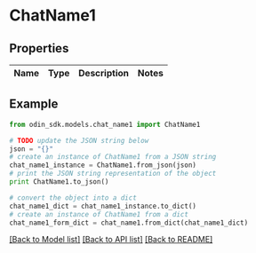 # ChatName1


## Properties

Name | Type | Description | Notes
------------ | ------------- | ------------- | -------------

## Example

```python
from odin_sdk.models.chat_name1 import ChatName1

# TODO update the JSON string below
json = "{}"
# create an instance of ChatName1 from a JSON string
chat_name1_instance = ChatName1.from_json(json)
# print the JSON string representation of the object
print ChatName1.to_json()

# convert the object into a dict
chat_name1_dict = chat_name1_instance.to_dict()
# create an instance of ChatName1 from a dict
chat_name1_form_dict = chat_name1.from_dict(chat_name1_dict)
```
[[Back to Model list]](../README.md#documentation-for-models) [[Back to API list]](../README.md#documentation-for-api-endpoints) [[Back to README]](../README.md)


